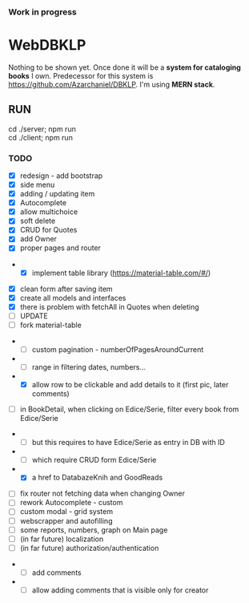 
### Work in progress
# WebDBKLP

Nothing to be shown yet. 
Once done it will be a **system for cataloging books** I own. Predecessor for this system is https://github.com/Azarchaniel/DBKLP.
I'm using **MERN stack**.

## RUN
cd ./server; npm run  
cd ./client; npm run

### TODO
- [X] redesign - add bootstrap
- [X] side menu
- [X] adding / updating item
- [X] Autocomplete
- [X] allow multichoice
- [X] soft delete
- [X] CRUD for Quotes
- [X] add Owner
- [X] proper pages and router
- -[X] implement table library (https://material-table.com/#/)
- [X] clean form after saving item
- [X] create all models and interfaces
- [X] there is problem with fetchAll in Quotes when deleting
- [ ] UPDATE
- [ ] fork material-table
- -[ ] custom pagination - numberOfPagesAroundCurrent
- -[ ] range in filtering dates, numbers...
- - [X] allow row to be clickable and add details to it (first pic, later comments)
- [ ] in BookDetail, when clicking on Edice/Serie, filter every book from Edice/Serie
- -[ ] but this requires to have Edice/Serie as entry in DB with ID
- -[ ] which require CRUD form Edice/Serie
- -[X] a href to DatabazeKnih and GoodReads
- [ ] fix router not fetching data when changing Owner
- [ ] rework Autocomplete - custom
- [ ] custom modal - grid system
- [ ] webscrapper and autofilling
- [ ] some reports, numbers, graph on Main page
- [ ] (in far future) localization
- [ ] (in far future) authorization/authentication
- - [ ] add comments
- - [ ] allow adding comments that is visible only for creator